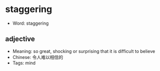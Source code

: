 # staggering

- Word: staggering

## adjective

- Meaning: so great, shocking or surprising that it is difficult to believe
- Chinese: 令人难以相信的
- Tags: mind

